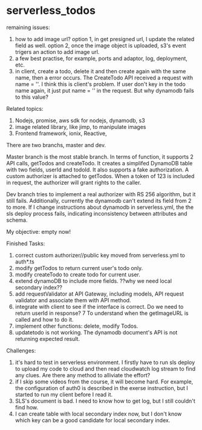 # serverless_todos

remaining issues:

1) how to add image url? option 1, in get presigned url, I update the related field as well. option 2, once the image object is uploaded, s3's event trigers an action to add image url.
2) a few best practise, for example, ports and adaptor, log, deployment, etc.
3) in client, create a todo, delete it and then create again with the same name, then a error occurs. The CreateTodo API received a request with name = ''. I think this is client's problem. If user don't key in the todo name again, it just put name = '' in the request. But why dynamodb fails to this value?

Related topics:
1) Nodejs, promise, aws sdk for nodejs, dynamodb, s3 
2) image related library, like jimp, to manipulate images
3) Frontend framework, ionix, Reactive,


There are two branchs, master and dev.

Master branch is the most stable branch. 
In terms of function, it supports 2 API calls, getTodos and createTodo. It creates a simplifed DynamoDB table with two fields, userId and todoId. It also supports a fake authorization. A custom authorizer is attached to getTodos. When a token of 123 is included in request, the authorizer will grant rights to the caller.


Dev branch tries to implement a real authorizer with RS 256 algorithm, but it still fails. Additionally, currently the dynamodb can't extend its field from 2 to more. If I change instructions about dynamodb in serverless.yml, the the sls deploy process fails, indicating inconsistency between attributes and schema.

My objective:
empty now!




Finished Tasks:
1) correct custom authorizer//public key moved from serverless.yml to auth*.ts
2) modify getTodos to return current user's todo only.
3) modify createTodo to create todo for current user.
4) extend dynamoDB to include more fields. ??why we need local secondary index??
5) add requestValidator at API Gateway, including models, API request validator and associate them with API method.
6) integrate with client to see if the interface is correct. Do we need to return userId in response?
7 To understand when the getImageURL is called and how to do it.
8) implement other functions: delete, modify Todos.
9) updatetodo is not working. The dynamodb document's API is not returning expected result.

Challenges:
1) it's hard to test in serverless environment. I firstly have to run sls deploy to upload my code to cloud and then read cloudwatch log stream to find any clues. Are there any method to alliviate the effort?
2) if I skip some videos from the course, it will become hard. For example, the configuration of auth0 is described in the exerse instruction, but I started to run my client before I read it. 
3) SLS's document is bad. I need to know how to get log, but I still couldn't find how.
4) I can create table with local secondary index now, but I don't know which key can be a good candidate for local secondary index.
